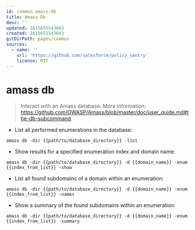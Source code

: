 ```yaml
---
id: common.amass-db
title: Amass Db
desc: ''
updated: 1615655543043
created: 1615655543043
gitDirPath: pages/common
sources:
  - name: ''
    url: 'https://github.com/salesforce/policy_sentry'
    license: MIT
---
```

# amass db

> Interact with an Amass database.
> More information: <https://github.com/OWASP/Amass/blob/master/doc/user_guide.md#the-db-subcommand>.

- List all performed enumerations in the database:

`amass db -dir {{path/to/database_directory}} -list`

- Show results for a specified enumeration index and domain name:

`amass db -dir {{path/to/database_directory}} -d {{domain_name}} -enum {{index_from_list}} -show`

- List all found subdomains of a domain within an enumeration:

`amass db -dir {{path/to/database_directory}} -d {{domain_name}} -enum {{index_from_list}} -names`

- Show a summary of the found subdomains within an enumeration:

`amass db -dir {{path/to/database_directory}} -d {{domain_name}} -enum {{index_from_list}} -summary`

